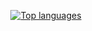 <div align="center">
  
  [![Top languages](https://github-readme-stats.vercel.app/api/top-langs/?username=mrsbolinhu&layout=compact)](https://github.com/anuraghazra/github-readme-stats)

</div>
